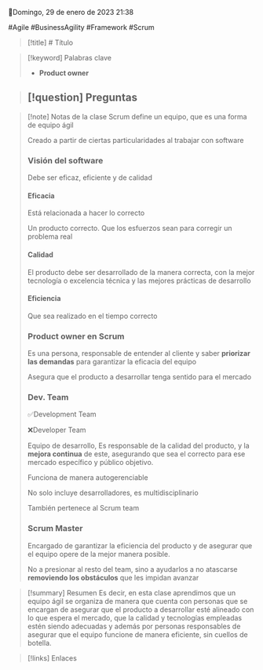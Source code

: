 📆Domingo, 29 de enero de 2023 21:38

#Agile #BusinessAgility #Framework #Scrum 
>[!title] # Título 

>[!keyword] Palabras clave
>- **Product owner**

>[!question] Preguntas
>-  

>[!note] Notas de la clase 
>Scrum define un equipo, que es una forma de equipo ágil
>
>Creado a partir de ciertas particularidades al trabajar con software
>
>### Visión del software
>Debe ser eficaz, eficiente y de calidad
>
>#### Eficacia
>Está relacionada a hacer lo correcto
>
>Un producto correcto. Que los esfuerzos sean para corregir un problema real
>
>#### Calidad
> El producto debe ser desarrollado de la manera correcta, con la mejor tecnología o 
> excelencia técnica y las mejores prácticas de desarrollo
>
>#### Eficiencia
>Que sea realizado en el tiempo correcto
>
>### Product owner en Scrum
>Es una persona, responsable de entender al cliente y saber **priorizar las 
>demandas** para garantizar la eficacia del equipo 
>
>Asegura que el producto a desarrollar tenga sentido para el mercado
>
>### Dev. Team
>✅Development Team
>
>❌Developer Team
>
>Equipo de desarrollo,
>Es responsable de la calidad del producto, y la **mejora continua** de este, asegurando que sea el correcto para ese mercado específico y público objetivo.
>
>Funciona de manera autogerenciable
>
>No solo incluye desarrolladores, es multidisciplinario 
>
>También pertenece al Scrum team
>
>### Scrum Master
>Encargado de garantizar la eficiencia del producto y de asegurar que el equipo opere de la mejor manera posible.
>
>No a presionar al resto del team, sino a ayudarlos a no atascarse **removiendo los 
>obstáculos** que les impidan avanzar
>

>[!summary] Resumen
>Es decir, en esta clase aprendimos que un equipo ágil se organiza de manera que 
>cuenta con personas que se encargan de asegurar que el producto a desarrollar 
>esté alineado con lo que espera el mercado, que la calidad y tecnologías empleadas 
>estén siendo adecuadas y además por personas responsables de asegurar que el 
>equipo funcione de manera eficiente, sin cuellos de botella.

>[!links] Enlaces